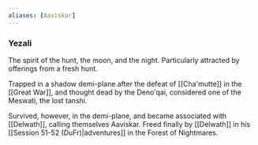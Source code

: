 ```yaml
---
aliases: [Aaviskar]
---
```

### Yezali

The spirit of the hunt, the moon, and the night. Particularly attracted by offerings from a fresh hunt. 

Trapped in a shadow demi-plane after the defeat of [[Cha'mutte]] in the [[Great War]], and thought dead by the Deno'qai, considered one of the Meswati, the lost tanshi. 

Survived, however, in the demi-plane, and became associated with [[Delwath]], calling themselves Aaviskar. Freed finally by [[Delwath]] in his [[Session 51-52 (DuFr)|adventures]] in the Forest of Nightmares.  

